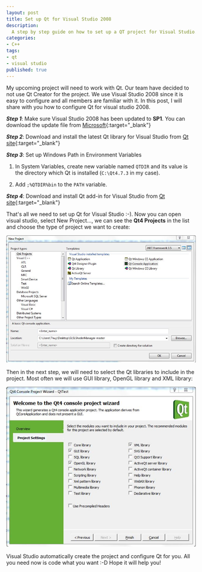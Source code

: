 ```yaml
---
layout: post
title: Set up Qt for Visual Studio 2008
description:
  A step by step guide on how to set up a QT project for Visual Studio.
categories:
- C++
tags:
- qt
- visual studio
published: true
---
```


My upcoming project will need to work with Qt. Our team have decided to not use Qt Creator for the project. We use Visual Studio 2008 since it is easy to configure and all members are familiar with it. In this post, I will share with you how to configure Qt for visual studio 2008.<!-- more -->

**_Step 1_**: Make sure Visual Studio 2008 has been updated to **SP1**. You can download the update file from [Microsoft][VisualStudio2008SP1]{:target="_blank"}

**_Step 2_**: Download and install the latest Qt library for Visual Studio from [Qt site][QtVisualStudio2008]{:target="_blank"}

**_Step 3_**: Set up Windows Path in Environment Variables

  1. In System Variables, create new variable named `QTDIR` and its value is the directory which Qt is installed (`C:\Qt4.7.3` in my case).

  2. Add `;%QTDIR%bin` to the `PATH` variable.

**_Step 4_**: Download and install Qt add-in for Visual Studio from [Qt site][QtVS2008AddIn]{:target="_blank"}

That's all we need to set up Qt for Visual Studio :-). Now you can open visual studio, select New Project..., we can see the **Qt4 Projects** in the list and choose the type of project we want to create:

![QT New Project Screenshot](/images/qtnewproject.jpg)

Then in the next step, we will need to select the Qt libraries to include in the project. Most often we will use GUI library, OpenGL library and XML library:

![QT New Project Setup](/images/qtnewprojectsetup.jpg)

Visual Studio automatically create the project and configure Qt for you. All you need now is code what you want :-D Hope it will help you!

[VisualStudio2008SP1]: http://www.microsoft.com/download/en/details.aspx?id=13276
[QtVisualStudio2008]: http://download.qt-project.org/official_releases/qt/4.8/4.8.6/qt-opensource-windows-x86-vs2008-4.8.6.exe
[QtVS2008AddIn]: http://download.qt-project.org/official_releases/vsaddin/qt-vs-addin-1.1.11-opensource.exe

